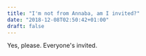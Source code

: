 ```yaml
---
title: "I'm not from Annaba, am I invited?"
date: "2018-12-08T02:50:42+01:00"
draft: false
---
```


Yes, please. Everyone's invited.
